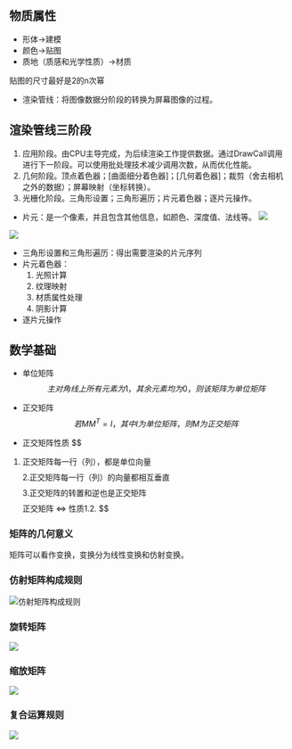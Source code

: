 ## 物质属性
- 形体->建模
- 颜色->贴图 
- 质地（质感和光学性质）->材质


贴图的尺寸最好是2的n次幂

- 渲染管线：将图像数据分阶段的转换为屏幕图像的过程。
## 渲染管线三阶段
1. 应用阶段。由CPU主导完成，为后续渲染工作提供数据。通过DrawCall调用进行下一阶段。可以使用批处理技术减少调用次数，从而优化性能。
2. 几何阶段。顶点着色器；\[曲面细分着色器]；\[几何着色器]；裁剪（舍去相机之外的数据）；屏幕映射（坐标转换）。
3. 光栅化阶段。三角形设置；三角形遍历；片元着色器；逐片元操作。

- 片元：是一个像素，并且包含其他信息，如颜色、深度值、法线等。
![](Pasted%20image%2020240725143609.png)

![](Pasted%20image%2020240725144855.png)
- 三角形设置和三角形遍历：得出需要渲染的片元序列
- 片元着色器：
	1. 光照计算
	2. 纹理映射
	3. 材质属性处理
	4. 阴影计算
- 逐片元操作


## 数学基础
- 单位矩阵
$$
主对角线上所有元素为1，其余元素均为0，则该矩阵为单位矩阵
$$

- 正交矩阵
$$
若MM^T=I，其中I为单位矩阵，则M为正交矩阵
$$
- 正交矩阵性质
$$
1. 正交矩阵每一行（列），都是单位向量
$$
$$
2.正交矩阵每一行（列）的向量都相互垂直
$$
$$
3.正交矩阵的转置和逆也是正交矩阵
$$
$$
正交矩阵 <=> 性质1.2.	
$$

### 矩阵的几何意义
矩阵可以看作变换，变换分为线性变换和仿射变换。

### 仿射矩阵构成规则
![仿射矩阵构成规则](Pasted%20image%2020240717180048.png)
### 旋转矩阵
![](Pasted%20image%2020240717180508.png)


### 缩放矩阵
![](Pasted%20image%2020240717181616.png)
### 复合运算规则
![](Pasted%20image%2020240717182243.png)

